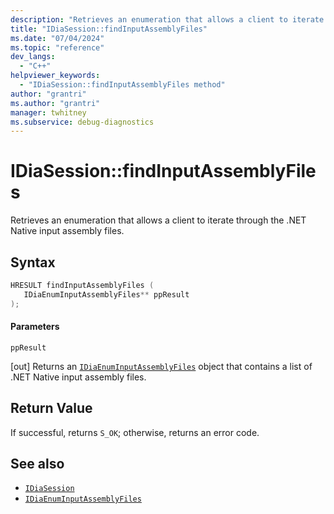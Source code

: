 ```yaml
---
description: "Retrieves an enumeration that allows a client to iterate through the .NET Native input assembly files."
title: "IDiaSession::findInputAssemblyFiles"
ms.date: "07/04/2024"
ms.topic: "reference"
dev_langs:
  - "C++"
helpviewer_keywords:
  - "IDiaSession::findInputAssemblyFiles method"
author: "grantri"
ms.author: "grantri"
manager: twhitney
ms.subservice: debug-diagnostics
---
```

# IDiaSession::findInputAssemblyFiles

Retrieves an enumeration that allows a client to iterate through the .NET Native input assembly files.

## Syntax

```C++
HRESULT findInputAssemblyFiles (
   IDiaEnumInputAssemblyFiles** ppResult
);
```

#### Parameters

 `ppResult`

[out] Returns an [`IDiaEnumInputAssemblyFiles`](../../debugger/debug-interface-access/idiaenuminputassemblyfiles.md) object that contains a list of .NET Native input assembly files.

## Return Value

 If successful, returns `S_OK`; otherwise, returns an error code.

## See also

- [`IDiaSession`](../../debugger/debug-interface-access/idiasession.md)
- [`IDiaEnumInputAssemblyFiles`](../../debugger/debug-interface-access/idiaenuminputassemblyfiles.md)
